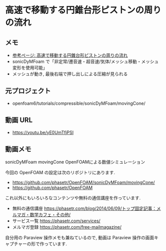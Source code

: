 # 高速で移動する円錐台形ピストンの周りの流れ
## メモ
- [参考ページ: 高速で移動する円錐台形ピストンの周りの流れ](https://www.xsim.info/articles/OpenFOAM/tutorials/compressible-sonicDyMFoam-movingCone.html)
- sonicDyMFoam で「非定常/遷音速・超音速/気体/メッシュ移動・メッシュ変形を使用可能」
- メッシュが動き, 最後右端で押し出しによる圧縮が見られる

## 元プロジェクト
- openfoam6/tutorials/compressible/sonicDyMFoam/movingCone/

## 動画 URL
- <https://youtu.be/yE0UmTfjPSI>

## 動画メモ
sonicDyMFoam movingCone OpenFOAMによる数値シミュレーション

今回の OpenFOAM の設定は次のリポジトリにあります.

- https://github.com/phasetr/OpenFOAM/sonicDyMFoam/movingCone/
- https://github.com/phasetr/OpenFOAM

これ以外にもいろいろなコンテンツや無料の通信講座を作っています.

- 無料の通信講座 https://phasetr.com/blog/2014/06/09/トップ固定記事：メルマガ・数学カフェ・その他/
- サービス一覧 https://phasetr.com/services/
- メルマガ登録 https://phasetr.com/free-mailmagazine/

自分用の Paraview 操作メモも兼ねているので,
動画は Paraview 操作の画面キャプチャーの形で作っています.
